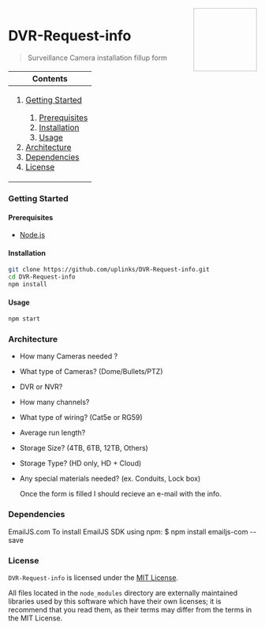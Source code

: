 <img height="128px" width="128px" align="right" />

# DVR-Request-info


> Surveillance Camera installation fillup form

<table>
	<thead>
		<tr>
			<th align="center"><strong>Contents</strong></th>
		</tr>
	</thead>
	<tbody>
		<tr>
			<td>
				<ol>
					<li><a href="#getting-started">Getting Started</a></li>
					<ol>
						<li><a href="#prerequisites">Prerequisites</a></li>
						<li><a href="#installation">Installation</a></li>
						<li><a href="#usage">Usage</a></li>
					</ol>
					<li><a href="#architecture">Architecture</a></li>
					<li><a href="#dependencies">Dependencies</a></li>
					<li><a href="#license">License</a></li>
				</ol>
			</td>
		</tr>
	</tbody>
</table>

### Getting Started

#### Prerequisites

- [Node.js](https://nodejs.org/en/download/)

#### Installation

```bash
git clone https://github.com/uplinks/DVR-Request-info.git
cd DVR-Request-info
npm install
```

#### Usage

```bash
npm start
```

### Architecture
* How many Cameras needed ?
* What type of Cameras? (Dome/Bullets/PTZ)
* DVR or NVR?
* How many channels?
* What type of wiring? (Cat5e or RG59)
* Average run length?
* Storage Size?  (4TB, 6TB, 12TB, Others)
* Storage Type?  (HD only, HD + Cloud)
* Any special materials needed? (ex. Conduits, Lock box)

    Once the form is filled I should recieve an e-mail with the info.


### Dependencies
EmailJS.com 
To install EmailJS SDK using npm:
	$ npm install emailjs-com --save







### License

`DVR-Request-info` is licensed under the [MIT License](https://github.com/uplinks/DVR-Request-info/blob/master/LICENSE).

All files located in the `node_modules` directory are externally maintained libraries used by this software which have their own licenses; it is recommend that you read them, as their terms may differ from the terms in the MIT License.